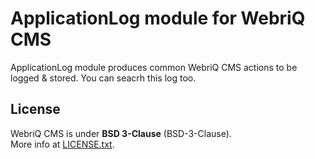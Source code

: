 ApplicationLog module for WebriQ CMS
====================================

ApplicationLog module produces common WebriQ CMS actions to be logged & stored.
You can seacrh this log too.

License
-------

WebriQ CMS is under **BSD 3-Clause** (BSD-3-Clause).  
More info at [LICENSE.txt](LICENSE.txt).
